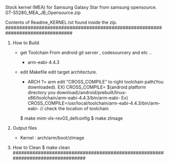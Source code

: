 Stock kernel (MEA) for Samsung Galaxy Star from samsung opensource.
GT-S5280_MEA_JB_Opensource.zip

Contents of Readme_KERNEL.txt found inside the zip.
################################################################################

1. How to Build
	- get Toolchain
		From android git server , codesourcery and etc ..
		 - arm-eabi-4.4.3
		
	- edit Makefile
		edit target architecture.
		 - ARCH ?= arm
		edit "CROSS_COMPILE" to right toolchain path(You downloaded).
		  EX)  CROSS_COMPILE= $(android platform directory you download)/android/prebuilt/linux-x86/toolchain/arm-eabi-4.4.3/bin/arm-eabi-
      Ex)  CROSS_COMPILE=/usr/local/toolchain/arm-eabi-4.4.3/bin/arm-eabi-          // check the location of toolchain
  	
		$ make mint-vlx-rev03_defconfig
		$ make zImage

2. Output files
	- Kernel : arch/arm/boot/zImage

3. How to Clean	
		$ make clean
################################################################################
